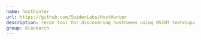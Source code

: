 ```yaml
---
name: hosthunter
url: https://github.com/SpiderLabs/HostHunter
description: recon tool for discovering hostnames using OSINT techniques. URL : https://github.com/SpiderLabs/HostHunter Groups : blackarch blackarch-recon
group: blackarch
---
```

